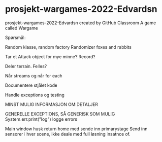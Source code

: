 # prosjekt-wargames-2022-Edvardsn
prosjekt-wargames-2022-Edvardsn created by GitHub Classroom
A game called Wargame

Spørsmål:

Random klasse, random factory
Randomizer foxes and rabbits

Tar et Attack object for mye minne? Record?

Deler terrain. Felles?

Når streams og når for each

Documentere stjålet kode

Handle exceptions og testing

MINST MULIG INFORMASJON OM DETALJER

GENERELLE EXCEPTIONS, SÅ GENERISK SOM MULIG
System.err.print("log") logge errors

Main window
husk return home med sende inn primarystage
Send inn sensorer i hver scene, ikke deale med full løsning
insatnce of.

